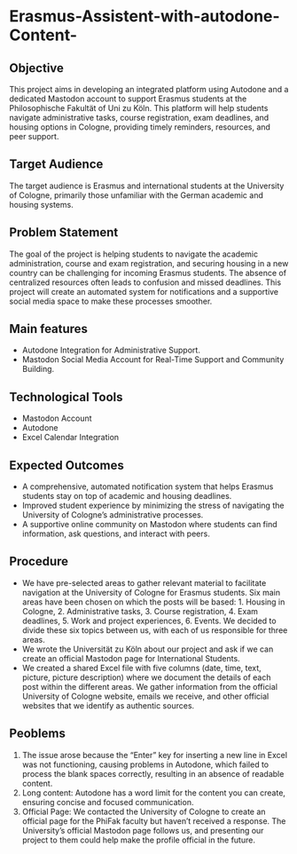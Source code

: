 # Erasmus-Assistent-with-autodone-Content-

## Objective 
This project aims in developing an integrated platform using Autodone and a dedicated Mastodon account to support Erasmus students at the Philosophische Fakultät of Uni zu Köln. This platform will help students navigate administrative tasks, course registration, exam deadlines, and housing options in Cologne, providing timely reminders, resources, and peer support.

## Target Audience 
The target audience is Erasmus and international students at the University of Cologne, primarily those unfamiliar with the German academic and housing systems.

## Problem Statement 
The goal of the project is helping students to navigate the academic administration, course and exam registration, and securing housing in a new country can be challenging for incoming Erasmus students. The absence of centralized resources often leads to confusion and missed deadlines. This project will create an automated system for notifications and a supportive social media space to make these processes smoother.

## Main features 
- Autodone Integration for Administrative Support. 
- Mastodon Social Media Account for Real-Time Support and Community Building.

## Technological Tools 
- Mastodon Account
- Autodone
- Excel Calendar Integration

## Expected Outcomes 
- A comprehensive, automated notification system that helps Erasmus students stay on top of academic and housing deadlines.
- Improved student experience by minimizing the stress of navigating the University of Cologne’s administrative processes.
- A supportive online community on Mastodon where students can find information, ask questions, and interact with peers.

## Procedure 
- We have pre-selected areas to gather relevant material to facilitate navigation at the University of Cologne for Erasmus students. Six main areas have been chosen on which the posts will be based: 1. Housing in Cologne, 2. Administrative tasks, 3. Course registration, 4. Exam deadlines, 5. Work and project experiences, 6. Events. We decided to divide these six topics between us, with each of us responsible for three areas.
- We wrote the Universität zu Köln about our project and ask if we can create an official Mastodon page for International Students. 
- We created a shared Excel file with five columns (date, time, text, picture, picture description) where we document the details of each post within the different areas. We gather information from the official University of Cologne website, emails we receive, and other official websites that we identify as authentic sources.

## Peoblems
1. The issue arose because the “Enter” key for inserting a new line in Excel was not functioning, causing problems in Autodone, which failed to process the blank spaces correctly, resulting in an absence of readable content.
2. Long content: Autodone has a word limit for the content you can create, ensuring concise and focused communication.
3. Official Page: We contacted the University of Cologne to create an official page for the PhiFak faculty but haven’t received a response. The University’s official Mastodon page follows us, and presenting our project to them could help make the profile official in the future.